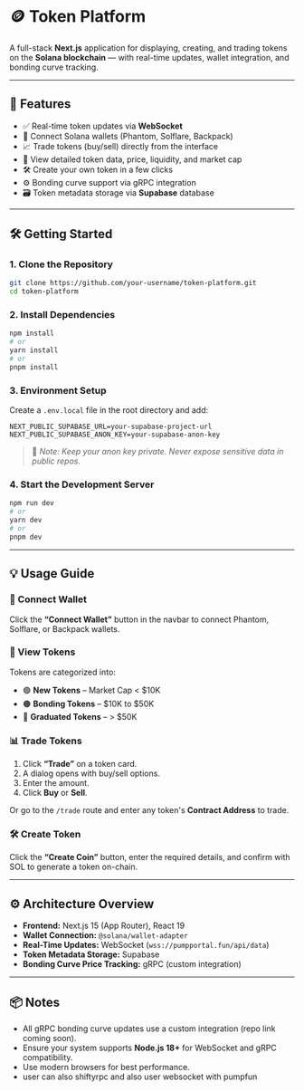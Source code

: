 
# 🪙 Token Platform

A full-stack **Next.js** application for displaying, creating, and trading tokens on the **Solana blockchain** — with real-time updates, wallet integration, and bonding curve tracking.

---

## 🚀 Features

* ✅ Real-time token updates via **WebSocket**
* 🔐 Connect Solana wallets (Phantom, Solflare, Backpack)
* 📈 Trade tokens (buy/sell) directly from the interface
* 🧠 View detailed token data, price, liquidity, and market cap
* 🛠️ Create your own token in a few clicks
* ⚙️ Bonding curve support via gRPC integration
* 🗃️ Token metadata storage via **Supabase** database

---

## 🛠️ Getting Started

### 1. Clone the Repository

```bash
git clone https://github.com/your-username/token-platform.git
cd token-platform
```

### 2. Install Dependencies

```bash
npm install
# or
yarn install
# or
pnpm install
```

### 3. Environment Setup

Create a `.env.local` file in the root directory and add:

```
NEXT_PUBLIC_SUPABASE_URL=your-supabase-project-url
NEXT_PUBLIC_SUPABASE_ANON_KEY=your-supabase-anon-key
```

> 🔐 *Note: Keep your anon key private. Never expose sensitive data in public repos.*

### 4. Start the Development Server

```bash
npm run dev
# or
yarn dev
# or
pnpm dev
```

---

## 💡 Usage Guide

### 🔌 Connect Wallet

Click the **“Connect Wallet”** button in the navbar to connect Phantom, Solflare, or Backpack wallets.

### 🧾 View Tokens

Tokens are categorized into:

* 🟢 **New Tokens** – Market Cap < \$10K
* 🟠 **Bonding Tokens** – \$10K to \$50K
* 🔵 **Graduated Tokens** – > \$50K

### 📊 Trade Tokens

1. Click **“Trade”** on a token card.
2. A dialog opens with buy/sell options.
3. Enter the amount.
4. Click **Buy** or **Sell**.

Or go to the `/trade` route and enter any token's **Contract Address** to trade.

### 🛠️ Create Token

Click the **“Create Coin”** button, enter the required details, and confirm with SOL to generate a token on-chain.

---

## ⚙️ Architecture Overview

* **Frontend:** Next.js 15 (App Router), React 19
* **Wallet Connection:** `@solana/wallet-adapter`
* **Real-Time Updates:** WebSocket (`wss://pumpportal.fun/api/data`)
* **Token Metadata Storage:** Supabase
* **Bonding Curve Price Tracking:** gRPC (custom integration)

---

## 📦 Notes

* All gRPC bonding curve updates use a custom integration (repo link coming soon).
* Ensure your system supports **Node.js 18+** for WebSocket and gRPC compatibility.
* Use modern browsers for best performance.
* user can also shiftyrpc and also user websocket with pumpfun
